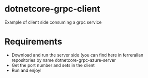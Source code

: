 # dotnetcore-grpc-client
Example of client side consuming a grpc service

# Requirements
- Download and run the server side (you can find here in ferrerallan repositories by name dotnetcore-grpc-azure-server
- Get the port number and sets in the client
- Run and enjoy!
